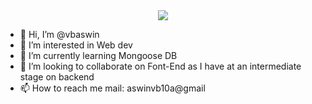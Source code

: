 <div id="header" align="center">
  <img src="https://media.giphy.com/media/HEPwfdu6T6svpPE1eN/giphy.gif">
</div>

- 👋 Hi, I’m @vbaswin
- 👀 I’m interested in Web dev
- 🌱 I’m currently learning Mongoose DB
- 💞️ I’m looking to collaborate on Font-End as I have at an intermediate stage on backend
- 📫 How to reach me mail: aswinvb10a@gmail

<!---
vbaswin/vbaswin is a ✨ special ✨ repository because its `README.md` (this file) appears on your GitHub profile.
You can click the Preview link to take a look at your changes.
--->
